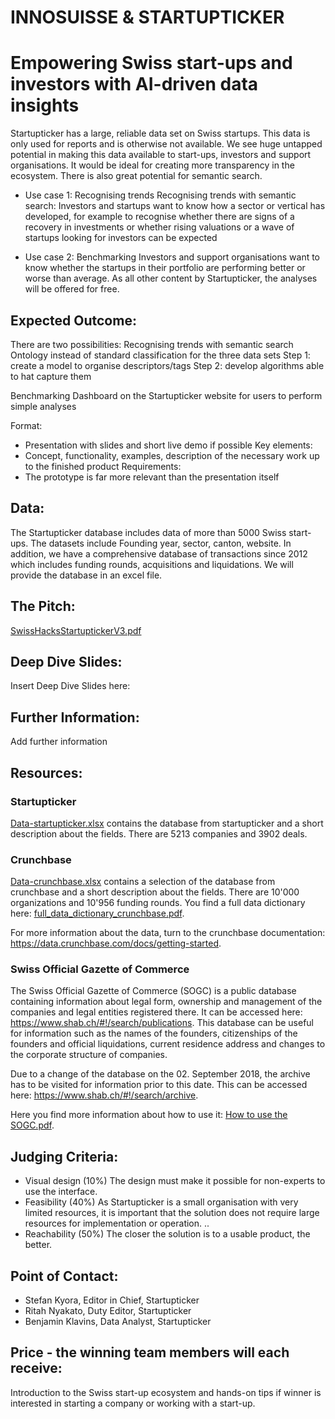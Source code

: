 # INNOSUISSE & STARTUPTICKER
# Empowering Swiss start-ups and investors with AI-driven data insights

Startupticker has a large, reliable data set on Swiss startups. This data is only used for reports and is otherwise not available. We see huge untapped potential in making this data available to start-ups, investors and support organisations. It would be ideal for creating more transparency in the ecosystem. There is also great potential for semantic search.

* Use case 1: Recognising trends
Recognising trends with semantic search: Investors and startups want to know how a sector or vertical has developed, for example to recognise whether there are signs of a recovery in investments or whether rising valuations or a wave of startups looking for investors can be expected

* Use case 2: Benchmarking
Investors and support organisations want to know whether the startups in their portfolio are performing better or worse than average. As all other content by Startupticker, the analyses will be offered for free.

## Expected Outcome:

There are two possibilities: 
Recognising trends with semantic search 
Ontology instead of standard classification for the three data sets
Step 1: create a model to organise descriptors/tags 
Step 2: develop algorithms able to hat capture them 

Benchmarking
Dashboard on the Startupticker website for users to perform simple analyses

Format: 
* Presentation with slides and short live demo if possible
Key elements:
* Concept, functionality, examples, description of the necessary work up to the finished product
Requirements:
* The prototype is far more relevant than the presentation itself


## Data:
The Startupticker database includes data of more than 5000 Swiss start-ups. The datasets include Founding year, sector, canton, website. In addition, we have a comprehensive database of transactions since 2012 which includes funding rounds, acquisitions and liquidations.
We will provide the database in an excel file.



## The Pitch:
[SwissHacksStartuptickerV3.pdf](https://github.com/user-attachments/files/19549003/SwissHacksStartuptickerV3.pdf)

## Deep Dive Slides:

Insert Deep Dive Slides here:

## Further Information:

Add further information

## Resources:

### Startupticker

[Data-startupticker.xlsx](https://github.com/user-attachments/files/19537050/Data-startupticker.xlsx)
 contains the database from startupticker and a short description about the fields. There are 5213 companies and 3902 deals. 

### Crunchbase

[Data-crunchbase.xlsx](https://github.com/user-attachments/files/19537056/Data-crunchbase.xlsx)
 contains a selection of the database from crunchbase and a short description about the fields. There are 10'000 organizations and 10'956 funding rounds. You find a full data dictionary here: [full_data_dictionary_crunchbase.pdf](https://github.com/user-attachments/files/19537062/full_data_dictionary_crunchbase.pdf).

For more information about the data, turn to the crunchbase documentation: https://data.crunchbase.com/docs/getting-started. 

### Swiss Official Gazette of Commerce

The Swiss Official Gazette of Commerce (SOGC) is a public database containing information about legal form, ownership and management of the companies and legal entities registered there. It can be accessed here: https://www.shab.ch/#!/search/publications. This database can be useful for information such as the names of the founders, citizenships of the founders and official liquidations, current residence address and changes to the corporate structure of companies. 

Due to a change of the database on the 02. September 2018, the archive has to be visited for information prior to this date. This can be accessed here: https://www.shab.ch/#!/search/archive.

Here you find more information about how to use it: [How to use the SOGC.pdf](https://github.com/user-attachments/files/19537068/How.to.use.the.SOGC.pdf).

## Judging Criteria:

* Visual design (10%)
The design must make it possible for non-experts to use the interface. 
* Feasibility (40%) 
As Startupticker is a small organisation with very limited resources, it is important that the solution does not require large resources for implementation or operation. ..
* Reachability (50%)
The closer the solution is to a usable product, the better.


## Point of Contact:

* Stefan Kyora, Editor in Chief, Startupticker
* Ritah Nyakato, Duty Editor, Startupticker
* Benjamin Klavins, Data Analyst, Startupticker


## Price - the winning team members will each receive:

Introduction to the Swiss start-up ecosystem and hands-on tips if winner is interested in starting a company or working with a start-up.
